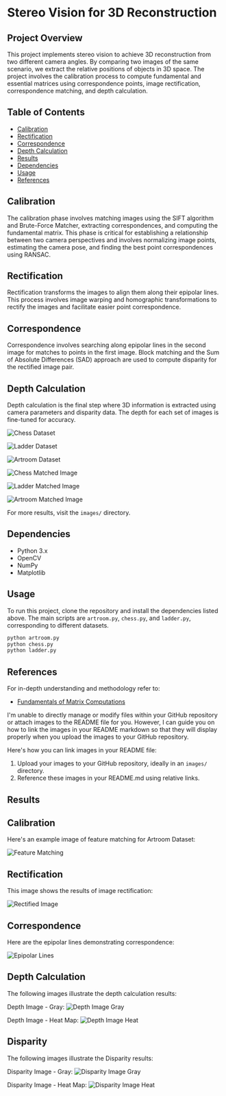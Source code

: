 # Stereo Vision for 3D Reconstruction

## Project Overview

This project implements stereo vision to achieve 3D reconstruction from two different camera angles. By comparing two images of the same scenario, we extract the relative positions of objects in 3D space. The project involves the calibration process to compute fundamental and essential matrices using correspondence points, image rectification, correspondence matching, and depth calculation.

## Table of Contents
- [Calibration](#calibration)
- [Rectification](#rectification)
- [Correspondence](#correspondence)
- [Depth Calculation](#depth-calculation)
- [Results](#results)
- [Dependencies](#dependencies)
- [Usage](#usage)
- [References](#references)

## Calibration

The calibration phase involves matching images using the SIFT algorithm and Brute-Force Matcher, extracting correspondences, and computing the fundamental matrix. This phase is critical for establishing a relationship between two camera perspectives and involves normalizing image points, estimating the camera pose, and finding the best point correspondences using RANSAC.

## Rectification

Rectification transforms the images to align them along their epipolar lines. This process involves image warping and homographic transformations to rectify the images and facilitate easier point correspondence.

## Correspondence

Correspondence involves searching along epipolar lines in the second image for matches to points in the first image. Block matching and the Sum of Absolute Differences (SAD) approach are used to compute disparity for the rectified image pair.

## Depth Calculation

Depth calculation is the final step where 3D information is extracted using camera parameters and disparity data. The depth for each set of images is fine-tuned for accuracy.



![Chess Dataset](images/chess_dataset.png)

![Ladder Dataset](images/ladder_dataset.png)

![Artroom Dataset](images/artroom_dataset.png)

![Chess Matched Image](images/chess_matched_image.png)

![Ladder Matched Image](images/ladder_matched_image.png)

![Artroom Matched Image](images/artroom_matched_image.png)

For more results, visit the `images/` directory.

## Dependencies

- Python 3.x
- OpenCV
- NumPy
- Matplotlib

## Usage

To run this project, clone the repository and install the dependencies listed above. The main scripts are `artroom.py`, `chess.py`, and `ladder.py`, corresponding to different datasets.

```bash
python artroom.py
python chess.py
python ladder.py
```

## References

For in-depth understanding and methodology refer to:
- [Fundamentals of Matrix Computations](https://cmsc733.github.io/2022/proj/p3/fundmatrix)


I'm unable to directly manage or modify files within your GitHub repository or attach images to the README file for you. However, I can guide you on how to link the images in your README markdown so that they will display properly when you upload the images to your GitHub repository.

Here's how you can link images in your README file:

1. Upload your images to your GitHub repository, ideally in an `images/` directory.
2. Reference these images in your README.md using relative links.

## Results

## Calibration

Here's an example image of feature matching for Artroom Dataset:

![Feature Matching](https://github.com/kalavagunta-vamshi/673-p4/blob/main/results/artroom/chess_matched_image.png)

## Rectification

This image shows the results of image rectification:

![Rectified Image](https://github.com/kalavagunta-vamshi/673-p4/blob/main/results/artroom/rectified_epi_polar_lines_.png)

## Correspondence

Here are the epipolar lines demonstrating correspondence:

![Epipolar Lines](https://github.com/kalavagunta-vamshi/673-p4/blob/main/results/artroom/epi_polar_lines_.png)

## Depth Calculation

The following images illustrate the depth calculation results:

Depth Image - Gray:
![Depth Image Gray](https://github.com/kalavagunta-vamshi/673-p4/blob/main/results/artroom/disparity_image_gray.png)

Depth Image - Heat Map:
![Depth Image Heat](https://github.com/kalavagunta-vamshi/673-p4/blob/main/results/artroom/depth_image_heat.png)

## Disparity

The following images illustrate the Disparity results:

Disparity Image - Gray:
![Disparity Image Gray](https://github.com/kalavagunta-vamshi/673-p4/blob/main/results/artroom/disparity_image_gray.png)

Disparity Image - Heat Map:
![Disparity Image Heat](https://github.com/kalavagunta-vamshi/673-p4/blob/main/results/artroom/disparity_image_heat.png)


